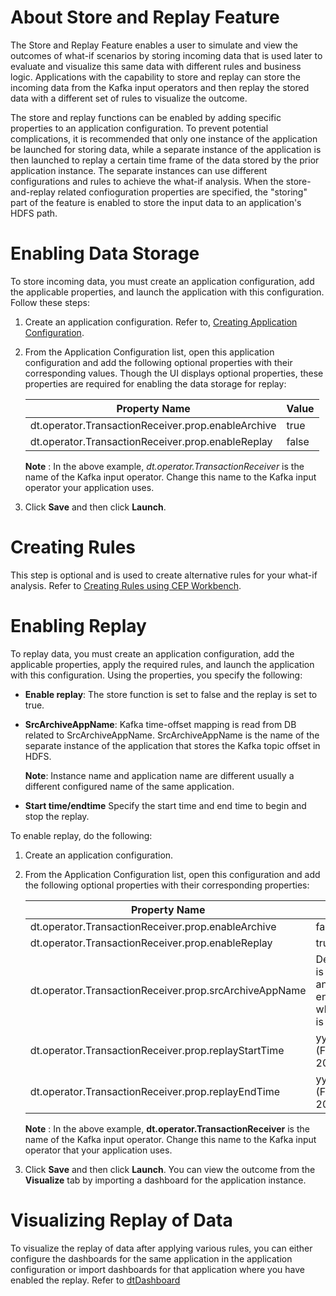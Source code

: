 # About Store and Replay Feature

The Store and Replay Feature enables a user to simulate and view the outcomes of what-if scenarios by storing incoming data that is used later to evaluate and visualize this same data with different rules and business logic. Applications with the capability to store and replay can store the incoming data from the Kafka input operators and then replay the stored data with a different set of rules to visualize the outcome.

The store and replay functions can be enabled by adding specific properties to an application configuration. To prevent potential complications, it is recommended that only one instance of the application be launched for storing data, while a separate instance of the application is then launched to replay a certain time frame of the data stored by the prior application instance. The separate instances can use different configurations and rules to achieve the what-if analysis. When the store-and-replay related confioguration properties are specified, the "storing" part of the feature is enabled to store the input data to an application's HDFS path.

# Enabling Data Storage

To store incoming data, you must create an application configuration, add the applicable properties, and launch the application with this configuration. Follow these steps:

1. Create an application configuration. Refer to, [Creating Application Configuration](application_configurations.md).
2. From the Application Configuration list, open this application configuration and add the following optional properties with their corresponding values. Though the UI displays optional properties, these properties are required for enabling the data storage for replay:

    | **Property Name** | **Value** |
    | --- | --- |
    | dt.operator.TransactionReceiver.prop.enableArchive | true |
    | dt.operator.TransactionReceiver.prop.enableReplay | false |

    **Note** : In the above example, _dt.operator.TransactionReceiver_ is the name of the Kafka input operator. Change this name to the Kafka input operator your application uses.
    
3. Click **Save** and then click **Launch**.

# Creating Rules

This step is optional and is used to create alternative rules for your what-if analysis. Refer to [Creating Rules using CEP Workbench](cep_workbench.md).

# Enabling Replay

To replay data, you must create an application configuration, add the applicable properties, apply the required rules, and launch the application with this configuration.  Using the properties, you specify the following:

- **Enable replay**: The store function is set to false and the replay is set to true.
- **SrcArchiveAppName**: Kafka time-offset mapping is read from DB related to SrcArchiveAppName. SrcArchiveAppName is the name of the separate instance of the application that stores the Kafka topic offset in HDFS.

  **Note**: Instance name and application name are different usually a different configured name of the same application.

- **Start time/endtime**
Specify the start time and end time to begin and stop the replay.

To enable replay, do the following:

1. Create an application configuration.
2. From the Application Configuration list, open this configuration and add the following optional properties with their corresponding properties:

    | **Property Name** | **Value** |
    | --- | --- |
    | dt.operator.TransactionReceiver.prop.enableArchive | false |
    | dt.operator.TransactionReceiver.prop.enableReplay | true |
    | dt.operator.TransactionReceiver.prop.srcArchiveAppName | DetectionApp."DetectionApp" is the example name of another app with enableArchive turned on, which has been launched or is running.  |
    | dt.operator.TransactionReceiver.prop.replayStartTime | yyyy-MM-ddTHH:mm:ss.  (For example: 2017-11-20T08:11:00) |
    | dt.operator.TransactionReceiver.prop.replayEndTime | yyyy-MM-ddTHH:mm:ss. (For example: 2017-11-20T18:11:00) |

    **Note** : In the above example, **dt.operator.TransactionReceiver** is the name of the Kafka input operator. Change this name to the Kafka input operator that your application uses.
    
3. Click **Save** and then click **Launch**. You can view the outcome from the **Visualize** tab by importing a dashboard for the application instance.

# Visualizing Replay of Data

To visualize the replay of data after applying various rules, you can either configure the dashboards for the same application in the application configuration or import dashboards for that application where you have enabled the replay. Refer to [dtDashboard](dtdashboard.md)
